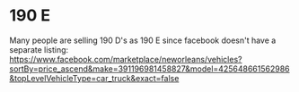 # 190 E
Many people are selling 190 D's as 190 E since facebook doesn't have a separate listing:
https://www.facebook.com/marketplace/neworleans/vehicles?sortBy=price_ascend&make=391196981458827&model=425648661562986&topLevelVehicleType=car_truck&exact=false
